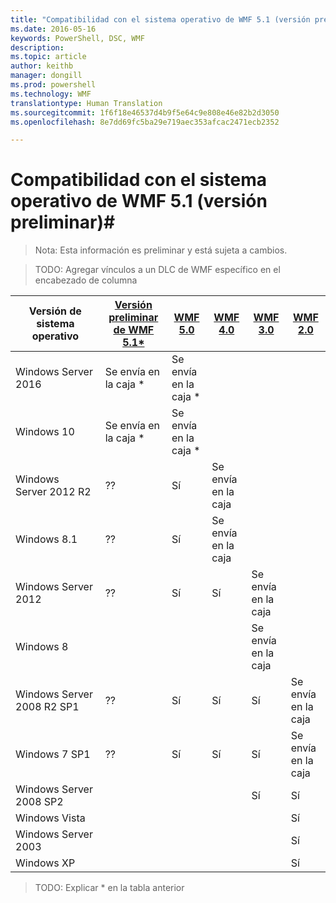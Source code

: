 ```yaml
---
title: "Compatibilidad con el sistema operativo de WMF 5.1 (versión preliminar)"
ms.date: 2016-05-16
keywords: PowerShell, DSC, WMF
description: 
ms.topic: article
author: keithb
manager: dongill
ms.prod: powershell
ms.technology: WMF
translationtype: Human Translation
ms.sourcegitcommit: 1f6f18e46537d4b9f5e64c9e808e46e82b2d3050
ms.openlocfilehash: 8e7dd69fc5ba29e719aec353afcac2471ecb2352

---
```


# Compatibilidad con el sistema operativo de WMF 5.1 (versión preliminar)#

> Nota: Esta información es preliminar y está sujeta a cambios.

>TODO: Agregar vínculos a un DLC de WMF específico en el encabezado de columna

| Versión de sistema operativo | [Versión preliminar de WMF 5.1*]() | [WMF 5.0]() | [WMF 4.0]() |  [WMF 3.0]() | [WMF 2.0]() |
| ------------------------ | ----------- | ----------- | ----------- | ------------ |  ------------- |
| Windows Server 2016 | Se envía en la caja * | Se envía en la caja * |  |  |  |
| Windows 10 | Se envía en la caja * | Se envía en la caja *  | | | |  
| Windows Server 2012 R2| ?? | Sí | Se envía en la caja |  |  |
| Windows 8.1 | ?? | Sí |  Se envía en la caja |  |  |
| Windows Server 2012 | ?? | Sí | Sí |  Se envía en la caja | |
| Windows 8 |  |  |  | Se envía en la caja | |
| Windows Server 2008 R2 SP1 | ?? | Sí | Sí |  Sí| Se envía en la caja |
| Windows 7 SP1  | ?? | Sí | Sí | Sí | Se envía en la caja |
| Windows Server 2008 SP2 | | | | Sí | Sí |
| Windows Vista | | | | | Sí |
| Windows Server 2003| | | |  | Sí |
| Windows XP | | | |  | Sí |

>TODO: Explicar * en la tabla anterior



<!--HONumber=Jul16_HO1-->


